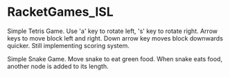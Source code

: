# RacketGames_ISL

Simple Tetris Game.
Use 'a' key to rotate left, 's' key to rotate right.
Arrow keys to move block left and right.
Down arrow key moves block downwards quicker.
Still implementing scoring system.

Simple Snake Game.
Move snake to eat green food.
When snake eats food, another node is added to its length.
